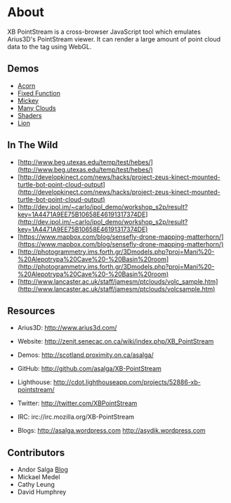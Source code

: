 About
====================
XB PointStream is a cross-browser JavaScript tool which emulates Arius3D's PointStream viewer.
It can render a large amount of point cloud data to the <canvas> tag using WebGL.

Demos
----

* [Acorn](http://asalga.github.io/XB-PointStream/demos/acorn/)
* [Fixed Function](http://asalga.github.io/XB-PointStream/demos/fixed_function/)
* [Mickey](http://asalga.github.io/XB-PointStream/demos/mickey/)
* [Many Clouds](http://asalga.github.io/XB-PointStream/demos/many_clouds/)
* [Shaders](http://asalga.github.io/XB-PointStream/demos/all_shaders)
* [Lion](http://asalga.github.io/XB-PointStream/demos/lion)


In The Wild
----------
* [http://www.beg.utexas.edu/temp/test/hebes/](http://www.beg.utexas.edu/temp/test/hebes/)
* [http://developkinect.com/news/hacks/project-zeus-kinect-mounted-turtle-bot-point-cloud-output](http://developkinect.com/news/hacks/project-zeus-kinect-mounted-turtle-bot-point-cloud-output)
* [http://dev.ipol.im/~carlo/ipol_demo/workshop_s2p/result?key=1A4471A9EE75B10658E46191317374DE](http://dev.ipol.im/~carlo/ipol_demo/workshop_s2p/result?key=1A4471A9EE75B10658E46191317374DE)
* [https://www.mapbox.com/blog/sensefly-drone-mapping-matterhorn/](https://www.mapbox.com/blog/sensefly-drone-mapping-matterhorn/)
* [http://photogrammetry.ims.forth.gr/3Dmodels.php?proj=Mani%20-%20Alepotrypa%20Cave%20-%20Basin%20room](http://photogrammetry.ims.forth.gr/3Dmodels.php?proj=Mani%20-%20Alepotrypa%20Cave%20-%20Basin%20room)
* [http://www.lancaster.ac.uk/staff/jamesm/ptclouds/volc_sample.htm](http://www.lancaster.ac.uk/staff/jamesm/ptclouds/volcsample.htm)

Resources
---------------------
* Arius3D:     http://www.arius3d.com/

* Website:     http://zenit.senecac.on.ca/wiki/index.php/XB_PointStream
* Demos:       http://scotland.proximity.on.ca/asalga/
* GitHub:      http://github.com/asalga/XB-PointStream
* Lighthouse:  http://cdot.lighthouseapp.com/projects/52886-xb-pointstream/
* Twitter:     http://twitter.com/XBPointStream
* IRC:         irc://irc.mozilla.org/XB-PointStream
* Blogs:       http://asalga.wordpress.com
               http://asydik.wordpress.com

Contributors
---------------------
* Andor Salga [Blog](http://asalga.wordpress.com)
* Mickael Medel
* Cathy Leung
* David Humphrey

 
